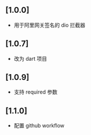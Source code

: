 ## [1.0.0]

- 用于阿里网关签名的 dio 拦截器

## [1.0.7]

- 改为 dart 项目

## [1.0.9]

- 支持 required 参数

## [1.1.0]

- 配置 github workflow
